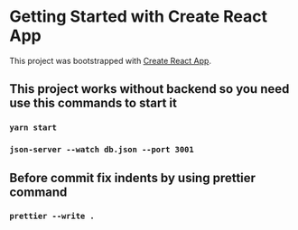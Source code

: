 # Getting Started with Create React App

This project was bootstrapped with [Create React App](https://github.com/facebook/create-react-app).

## This project works without backend so you need use this commands to start it
### `yarn start`
### `json-server --watch db.json --port 3001`

## Before commit fix indents by using prettier command
### `prettier --write .`
